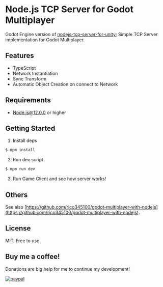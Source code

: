 # Node.js TCP Server for Godot Multiplayer
Godot Engine version of [nodejs-tcp-server-for-unity](https://github.com/rico345100/nodejs-tcp-server-for-unity);
Simple TCP Server implementation for Godot Multiplayer.

## Features
- TypeScript
- Network Instantiation
- Sync Transform
- Automatic Object Creation on connect to Network

## Requirements
- Node.js@12.0.0 or higher

## Getting Started
1. Install deps
```bash
$ npm install
```

2. Run dev script
```bash
$ npm run dev
```

3. Run Game Client and see how server works!

## Others
See also [https://github.com/rico345100/godot-multiplayer-with-nodejs](https://github.com/rico345100/godot-multiplayer-with-nodejs).

## License
MIT. Free to use.

## Buy me a coffee!
Donations are big help for me to continue my development!

[![paypal](https://www.paypalobjects.com/en_US/i/btn/btn_donateCC_LG.gif)](https://www.paypal.com/cgi-bin/webscr?cmd=_s-xclick&hosted_button_id=PVXTU5FJNBLDS)